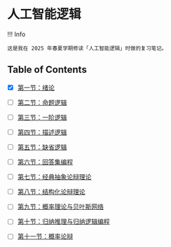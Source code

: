 # 人工智能逻辑

!!! Info

    这是我在 2025 年春夏学期修读「人工智能逻辑」时做的复习笔记。


## Table of Contents

- [x] [第一节：绪论](./1%20Introduction.md)
- [ ] [第二节：命题逻辑](./2%20Proposition.md)
- [ ] [第三节：一阶逻辑](./3%20One%20Order.md)
- [ ] [第四节：描述逻辑](./4%20Description.md)
- [ ] [第五节：缺省逻辑](./5%20Default.md)
- [ ] [第六节：回答集编程](./6%20Answer%20Set.md)
- [ ] [第七节：经典抽象论辩理论](./7%20Classical%20Debate.md)
- [ ] [第八节：结构化论辩理论](./8%20Structured%20Debate.md)
- [ ] [第九节：概率理论与贝叶斯网络](./9%20Bayesian.md)
- [ ] [第十节：归纳推理与归纳逻辑编程](./10%20Inductive.md)
- [ ] [第十一节：概率论辩](./11%20Probabilistic%20Debate.md)

